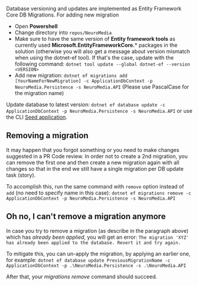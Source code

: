 Database versioning and updates are implemented as Entity Framework Core DB Migrations. For adding new migration
- Open **Powershell**
- Change directory into `repos/NeuroMedia`
- Make sure to have the same version of **Entity framework tools** as currently used **Microsoft.EntityFrameworkCore.*** packages in the solution (otherwise you will also get a message about version mismatch when using the dotnet-ef tool). If that's the case, update with the following command: `dotnet tool update --global dotnet-ef --version <VERSION>`
- Add new migration: `dotnet ef migrations add [YourNameForNewMigration] -c ApplicationDbContext -p NeuroMedia.Persistence -s NeuroMedia.API` (Please use PascalCase for the migration name)

Update database to latest version: `dotnet ef database update -c ApplicationDbContext -p NeuroMedia.Persistence -s NeuroMedia.API`
or use the CLI [Seed application](/Overview/Seeding-sample-data).

## Removing a migration

It may happen that you forgot something or you need to make changes suggested in a PR Code review. In order not to create a 2nd migration, you can remove the first one and then create a new migration again with all changes so that in the end we still have a single migration per DB update task (story).

To accomplish this, run the same command with `remove` option instead of `add` (no need to specify name in this case):
`dotnet ef migrations remove -c ApplicationDbContext -p NeuroMedia.Persistence -s NeuroMedia.API`

## Oh no, I can't remove a migration anymore

In case you try to remove a migration (as describe in the paragraph above) which has _already been applied_, you will get an error:
`The migration 'XYZ' has already been applied to the database. Revert it and try again.`

To mitigate this, you can un-apply the migration, by applying an earlier one, for example:
`dotnet ef database update PreviousMigrationName -c ApplicationDbContext -p .\NeuroMedia.Persistence -s .\NeuroMedia.API`

After that, your _migrations remove_ command should succeed.